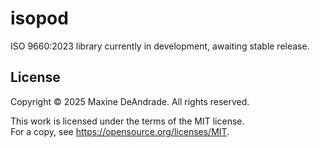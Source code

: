 # isopod

ISO 9660:2023 library currently in development, awaiting stable release.

## License

Copyright © 2025 Maxine DeAndrade. All rights reserved.

This work is licensed under the terms of the MIT license.  
For a copy, see <https://opensource.org/licenses/MIT>.
